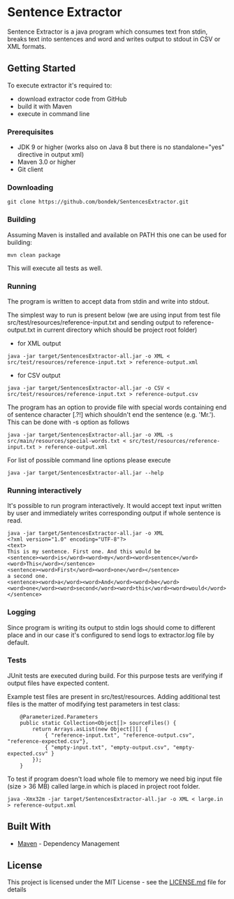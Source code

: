 # Sentence Extractor

Sentence Extractor is a java program which consumes text fron stdin, breaks text into sentences and word and writes output to stdout in CSV or XML formats.

## Getting Started

To execute extractor it's required to:
* download extractor code from GitHub
* build it with Maven
* execute in command line

### Prerequisites

* JDK 9 or higher (works also on Java 8 but there is no standalone="yes" directive in output xml)
* Maven 3.0 or higher
* Git client

### Downloading

```
git clone https://github.com/bondek/SentencesExtractor.git
```

### Building

Assuming Maven is installed and available on PATH this one can be used for building:

```
mvn clean package
```
This will execute all tests as well.

### Running

The program is written to accept data from stdin and write into stdout.

The simplest way to run is present below (we are using input from test file src/test/resources/reference-input.txt and sending output to reference-output.txt in current directory which should be project root folder)

* for XML output
```
java -jar target/SentencesExtractor-all.jar -o XML < src/test/resources/reference-input.txt > reference-output.xml
```

* for CSV output
```
java -jar target/SentencesExtractor-all.jar -o CSV < src/test/resources/reference-input.txt > reference-output.csv
```

The program has an option to provide file with special words containing end of sentence character [.?!] which shouldn't end the sentence (e.g. 'Mr.').
This can be done with -s option as follows

```
java -jar target/SentencesExtractor-all.jar -o XML -s src/main/resources/special-words.txt < src/test/resources/reference-input.txt > reference-output.xml
```

For list of possible command line options please execute
```
java -jar target/SentencesExtractor-all.jar --help
```

### Running interactively

It's possible to run program interactively. It would accept text input written by user and immediately writes corresponding output if whole sentence is read.

```
java -jar target/SentencesExtractor-all.jar -o XML
<?xml version="1.0" encoding="UTF-8"?>
<text>
This is my sentence. First one. And this would be
<sentence><word>is</word><word>my</word><word>sentence</word><word>This</word></sentence>
<sentence><word>First</word><word>one</word></sentence>
a second one.
<sentence><word>a</word><word>And</word><word>be</word><word>one</word><word>second</word><word>this</word><word>would</word></sentence>
```

### Logging

Since program is writing its output to stdin logs should come to different place and in our case it's configured to send logs to extractor.log file by default. 

### Tests

JUnit tests are executed during build. For this purpose tests are verifying if output files have expected content.

Example test files are present in src/test/resources. Adding additional test files is the matter of modifying test parameters in test class:

```
    @Parameterized.Parameters
    public static Collection<Object[]> sourceFiles() {
        return Arrays.asList(new Object[][] {
            { "reference-input.txt", "reference-output.csv", "reference-expected.csv"},
            { "empty-input.txt", "empty-output.csv", "empty-expected.csv" }
        });
    }
```

To test if program doesn't load whole file to memory we need big input file (size > 36 MB) called large.in which is placed in project root folder.

```
java -Xmx32m -jar target/SentencesExtractor-all.jar -o XML < large.in > reference-output.xml
```

## Built With

* [Maven](https://maven.apache.org/) - Dependency Management

## License

This project is licensed under the MIT License - see the [LICENSE.md](LICENSE.md) file for details
